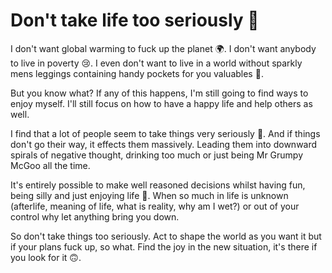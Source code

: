# Don't take life too seriously 🤪

I don't want global warming to fuck up the planet 🌍.
I don't want anybody to live in poverty 😢.
I even don't want to live in a world without sparkly mens leggings containing handy pockets for you valuables 🕺.

But you know what? If any of this happens, I'm still going to find ways to enjoy myself. I'll still focus on how to have a happy life and help others as well.

I find that a lot of people seem to take things very seriously 🤨. And if things don't go their way, it effects them massively. Leading them into downward spirals of negative thought, drinking too much or just being Mr Grumpy McGoo all the time.

It's entirely possible to make well reasoned decisions whilst having fun, being silly and just enjoying life 🥳. When so much in life is unknown (afterlife, meaning of life, what is reality, why am I wet?) or out of your control why let anything bring you down.

So don't take things too seriously. Act to shape the world as you want it but if your plans fuck up, so what. Find the joy in the new situation, it's there if you look for it 🙃.